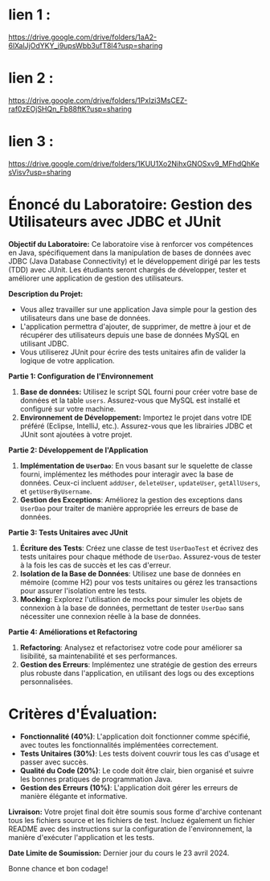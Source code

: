 # lien 1 : 
https://drive.google.com/drive/folders/1aA2-6lXalJjOdYKY_i9upsWbb3ufT8l4?usp=sharing 

# lien 2 : 
https://drive.google.com/drive/folders/1PxIzi3MsCEZ-raf0zEOjSHQn_Fb88ftK?usp=sharing

# lien 3 : 
https://drive.google.com/drive/folders/1KUU1Xo2NihxGNOSxv9_MFhdQhKesVisv?usp=sharing

# Énoncé du Laboratoire: Gestion des Utilisateurs avec JDBC et JUnit

**Objectif du Laboratoire:** Ce laboratoire vise à renforcer vos compétences en Java, spécifiquement dans la manipulation de bases de données avec JDBC (Java Database Connectivity) et le développement dirigé par les tests (TDD) avec JUnit. Les étudiants seront chargés de développer, tester et améliorer une application de gestion des utilisateurs.

**Description du Projet:**
- Vous allez travailler sur une application Java simple pour la gestion des utilisateurs dans une base de données. 
- L'application permettra d'ajouter, de supprimer, de mettre à jour et de récupérer des utilisateurs depuis une base de données MySQL en utilisant JDBC. 
- Vous utiliserez JUnit pour écrire des tests unitaires afin de valider la logique de votre application.

**Partie 1: Configuration de l'Environnement**
1. **Base de données:** Utilisez le script SQL fourni pour créer votre base de données et la table `users`. Assurez-vous que MySQL est installé et configuré sur votre machine.
2. **Environnement de Développement:** Importez le projet dans votre IDE préféré (Eclipse, IntelliJ, etc.). Assurez-vous que les librairies JDBC et JUnit sont ajoutées à votre projet.

**Partie 2: Développement de l'Application**
1. **Implémentation de `UserDao`**: En vous basant sur le squelette de classe fourni, implémentez les méthodes pour interagir avec la base de données. Ceux-ci incluent `addUser`, `deleteUser`, `updateUser`, `getAllUsers`, et `getUserByUsername`.
2. **Gestion des Exceptions**: Améliorez la gestion des exceptions dans `UserDao` pour traiter de manière appropriée les erreurs de base de données.

**Partie 3: Tests Unitaires avec JUnit**
1. **Écriture des Tests**: Créez une classe de test `UserDaoTest` et écrivez des tests unitaires pour chaque méthode de `UserDao`. Assurez-vous de tester à la fois les cas de succès et les cas d'erreur.
2. **Isolation de la Base de Données**: Utilisez une base de données en mémoire (comme H2) pour vos tests unitaires ou gérez les transactions pour assurer l'isolation entre les tests.
3. **Mocking**: Explorez l'utilisation de mocks pour simuler les objets de connexion à la base de données, permettant de tester `UserDao` sans nécessiter une connexion réelle à la base de données.

**Partie 4: Améliorations et Refactoring**
1. **Refactoring**: Analysez et refactorisez votre code pour améliorer sa lisibilité, sa maintenabilité et ses performances.
2. **Gestion des Erreurs**: Implémentez une stratégie de gestion des erreurs plus robuste dans l'application, en utilisant des logs ou des exceptions personnalisées.

# Critères d'Évaluation:
- **Fonctionnalité (40%)**: L'application doit fonctionner comme spécifié, avec toutes les fonctionnalités implémentées correctement.
- **Tests Unitaires (30%)**: Les tests doivent couvrir tous les cas d'usage et passer avec succès.
- **Qualité du Code (20%)**: Le code doit être clair, bien organisé et suivre les bonnes pratiques de programmation Java.
- **Gestion des Erreurs (10%)**: L'application doit gérer les erreurs de manière élégante et informative.

**Livraison:**
Votre projet final doit être soumis sous forme d'archive contenant tous les fichiers source et les fichiers de test. Incluez également un fichier README avec des instructions sur la configuration de l'environnement, la manière d'exécuter l'application et les tests.

**Date Limite de Soumission:** Dernier jour du cours le 23 avril 2024.

Bonne chance et bon codage!

